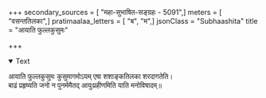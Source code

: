 +++
secondary_sources = [ "महा-सुभाषित-सङ्ग्रहः - 5091",]
meters = [ "वसन्ततिलका",]
pratimaalaa_letters = [ "ब", "म",]
jsonClass = "Subhaashita"
title = "आयाति फुल्लकुसुमः"

+++

<details open><summary>Text</summary>

आयाति फुल्लकुसुमः कुसुमागमोऽयम् एषा शशाङ्कतिलका शरदागतेति।  
बाढं प्रहृष्यति जनो न पुनर्ममैतद् आयुःप्रहीणमिति याति मनोविषादम्॥
</details>

